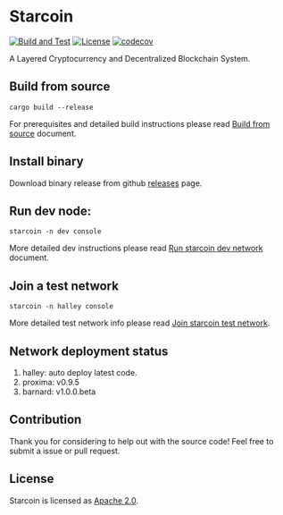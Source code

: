# Starcoin

[![Build and Test](https://github.com/starcoinorg/starcoin/workflows/Build%20and%20Test/badge.svg)](https://github.com/starcoinorg/starcoin/actions?query=workflow%3A%22Build+and+Test%22+branch%3Amaster)
[![License](https://img.shields.io/badge/license-Apache-green.svg)](LICENSE)
[![codecov](https://codecov.io/gh/starcoinorg/starcoin/branch/master/graph/badge.svg)](https://codecov.io/gh/starcoinorg/starcoin)

A Layered Cryptocurrency and Decentralized Blockchain System.

## Build from source

```shell
cargo build --release 
```

For prerequisites and detailed build instructions please read [Build from source](https://developer.starcoin.org/en/build/) document.

## Install binary

Download binary release from github [releases](https://github.com/starcoinorg/starcoin/releases) page.


## Run dev node:

```shell
starcoin -n dev console
```

More detailed dev instructions please read [Run starcoin dev network](https://developer.starcoin.org/en/runnetwork/) document.

## Join a test network

```shell
starcoin -n halley console
```

More detailed test network info please read [Join starcoin test network](https://developer.starcoin.org/en/runnetwork/).

## Network deployment status

1. halley: auto deploy latest code.
2. proxima: v0.9.5
3. barnard: v1.0.0.beta

## Contribution
Thank you for considering to help out with the source code! Feel free to submit a issue or pull request.

## License

Starcoin is licensed as [Apache 2.0](./LICENSE).
